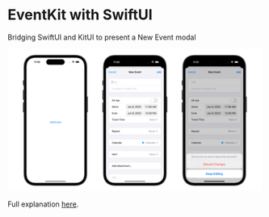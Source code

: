 # EventKit with SwiftUI
Bridging SwiftUI and KitUI to present a New Event modal 

![Demonstration](https://github.com/bvechiato/new-event-app/blob/main/EventKit%20with%20SwiftUI.png)

Full explanation [here](https://medium.com/@beatriznakamuravechiato/eventkit-with-swiftui-7b284fed04b3).
